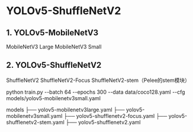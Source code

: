 # YOLOv5-ShuffleNetV2


## 1. YOLOv5-MobileNetV3
MobileNetV3 Large 
MobileNetV3 Small

## 2. YOLOv5-ShuffleNetV2
ShuffleNetV2
ShuffleNetV2-Focus
ShuffleNetV2-stem（Pelee的stem模块）




python train.py  --batch 64 --epochs 300 --data data/coco128.yaml --cfg  models/yolov5-mobilenetv3small.yaml 

models
├── yolov5-mobilenetv3large.yaml
├── yolov5-mobilenetv3small.yaml
├── yolov5-shufflenetv2-focus.yaml
├── yolov5-shufflenetv2-stem.yaml
├── yolov5-shufflenetv2.yaml

